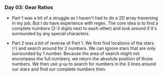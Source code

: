 ### **Day 03**: Gear Ratios

-   Part 1 was a bit of a struggle as I haven't had to do a 2D array traversing in my job. But I do have experience with regex. The core idea is to find a complete numbers (2-3 digits next to each other) and look around if it's surrounded by any special characters.

-   Part 2 was a bit of reverse of Part 1. We first find locations of the stars (`*`) and search around for 2 numbers. We can ignore stars that are only surrounded by 1 number. Because the area of search might not encompass the full numbers, we return the absolute position of those numbers. We then use `grep` to search for numbers in the 3 lines around our stars and find our complete numbers then.
